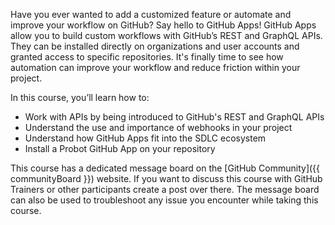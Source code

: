 Have you ever wanted to add a customized feature or automate and improve your workflow on GitHub? Say hello to GitHub Apps! GitHub Apps allow you to build custom workflows with GitHub’s REST and GraphQL APIs. They can be installed directly on organizations and user accounts and granted access to specific repositories. It's finally time to see how automation can improve your workflow and reduce friction within your project.    

In this course, you’ll learn how to:

- Work with APIs by being introduced to GitHub's REST and GraphQL APIs
- Understand the use and importance of webhooks in your project
- Understand how GitHub Apps fit into the SDLC ecosystem
- Install a Probot GitHub App on your repository

This course has a dedicated message board on the [GitHub Community]({{ communityBoard }}) website. If you want to discuss this course with GitHub Trainers or other participants create a post over there. The message board can also be used to troubleshoot any issue you encounter while taking this course.
